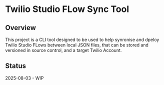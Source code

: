 # Twilio Studio FLow Sync Tool

## Overview

This project is a CLI tool designed to be used to help synronise and dpeloy Twilio Studio FLows between local JSON files, that can be stored and versioned in source control, and a target Twilio Account.


## Status 

2025-08-03 - WIP
